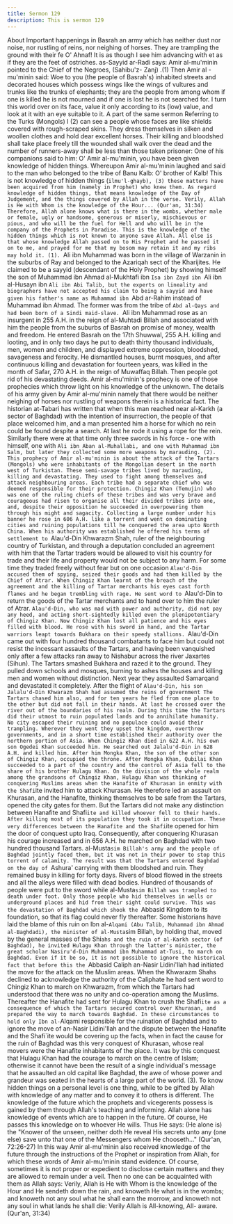 ```yaml
---
title: Sermon 129
description: This is sermon 129
---
```


About Important happenings in Basrah an army which has neither
dust nor noise, nor rustling of reins, nor neighing of horses.
They are trampling the ground with their fe
O' Ahnaf! It is as though I see him advancing with
et as if they are the feet of ostriches.
as-Sayyid ar-Radi says: Amir al-mu'minin pointed to the Chief of the Negroes, (Sahibu'z-
Zanj) .(1)
Then Amir al -mu'minin said:
Woe to you (the people of Basrah's) inhabited streets and decorated houses which possess
wings like the wings of vultures and trunks like the trunks of elephants; they are the people
from among whom if one is killed he is not mourned and if one is lost he is not searched for.
I turn this world over on its face, value it only according to its (low) value, and look at it with
an eye suitable to it.
A part of the same sermon
Referring to the Turks (Mongols)
I (2) can see a people whose faces are like shields covered with rough-scraped skins. They
dress themselves in silken and woollen clothes and hold dear excellent horses. Their killing
and bloodshed shall take place freely till the wounded shall walk over the dead and the
number of runners-away shall be less than those taken prisoner:
One of his companions said to him: O' Amir al-mu'minin, you have been given knowledge of
hidden things. Whereupon Amir al-mu'minin laughed and said to the man who belonged to
the tribe of Banu Kalb:
O' brother of Kalb! This is not knowledge of hidden things (`ilmu'l-ghayb), (3) these matters
have been acquired from him (namely in Prophet) who knew them. As regard knowledge of
hidden things, that means knowledge of the Day of Judgement, and the things covered by
Allah in the verse.
Verily, Allah is He with Whom is the knowledge of the Hour... (Qur'an, 31:34)
Therefore, Allah alone knows what is there in the wombs, whether male or female, ugly or
handsome, generous or miserly, mischievous or pious, and who will be the fuel for Hell and
who will be in the company of the Prophets in Paradise.
This is the knowledge of the hidden things which is not known to anyone save Allah. All else
is that whose knowledge Allah passed on to His Prophet and he passed it on to me, and
prayed for me that my bosom may retain it and my ribs may hold it.
(1). `Ali ibn Muhammad was born in the village of Warzanin in the suburbs of Ray and
belonged to the Azariqah sect of the Kharijites. He claimed to be a sayyid (descendant of the
Holy Prophet) by showing himself the son of Muhammad ibn Ahmad al-Mukhtafi ibn `Isa ibn
Zayd ibn `Ali ibn al-Husayn ibn `Ali ibn Abi Talib, but the experts on lineality and biographers
have not accepted his claim to being a sayyid and have given his father's name as Muhammad
ibn `Abd ar-Rahim instead of Muhammad ibn Ahmad. The former was from the tribe of `Abd
al-Qays and had been born of a Sindi maid-slave.
`Ali ibn Muhammad rose as an insurgent in 255 A.H. in the reign of al-Muhtadi Billah and
associated with him the people from the suburbs of Basrah on promise of money, wealth and
freedom.
He entered Basrah on the 17th Shuwwal, 255 A.H. killing and looting, and in only two days he
put to death thirty thousand individuals, men, women and children, and displayed extreme
oppression, bloodshed, savageness and ferocity.
He dismantled houses, burnt mosques, and after continuous killing and devastation for
fourteen years, was killed in the month of Safar, 270 A.H. in the reign of Muwaffaq Billah. Then
people got rid of his devastating deeds.
Amir al-mu'minin's prophecy is one of those prophecies which throw light on his knowledge of
the unknown. The details of his army given by Amir al-mu'minin namely that there would be
neither neighing of horses nor rustling of weapons therein is a historical fact.
The historian at-Tabari has written that when this man reached near al-Karkh (a sector of
Baghdad) with the intention of insurrection, the people of that place welcomed him, and a man
presented him a horse for which no rein could be found despite a search. At last he rode it
using a rope for the rein. Similarly there were at that time only three swords in his force - one
with himself, one with `Ali ibn Aban al-Muhallabi, and one with Muhammad ibn Salm, but later
they collected some more weapons by marauding.
(2). This prophecy of Amir al-mu'minin is about the attack of the Tartars (Mongols) who were
inhabitants of the Mongolian desert in the north west of Turkistan. These semi-savage tribes
lived by marauding, killing and devastating. They used to fight among themselves and attack
neighbouring areas. Each tribe had a separate chief who was deemed responsible for their
protection.
Chingiz Khan (Temujin) who was one of the ruling chiefs of these tribes and was very brave
and courageous had risen to organise all their divided tribes into one, and, despite their
opposition he succeeded in overpowering them through his might and sagacity. Collecting a
large number under his banner he rose in 606 A.H. like a torrent and went on dominating cities
and ruining populations till he conquered the area upto North China.
When his authority was established he offered his terms of settlement to `Alau'd-Din
Khwarazm Shah, ruler of the neighbouring country of Turkistan, and through a deputation
concluded an agreement with him that the Tartar traders would be allowed to visit his country
for trade and their life and property would not be subject to any harm.
For some time they traded freely without fear but on one occasion `Alau'd-Din accused them
of spying, seized their goods and had them killed by the Chief of Atrar. When Chingiz Khan
learnt of the breach of the agreement and the killing of Tartar merchants his eyes cast forth
flames and he began trembling with rage.
He sent word to `Alau'd-Din to return the goods of the Tartar merchants and to hand over to
him the ruler of Atrar. `Alau'd-Din, who was mad with power and authority, did not pay any
heed, and acting short-sightedly killed even the plenipotentiary of Chingiz Khan. Now Chingiz
Khan lost all patience and his eyes filled with blood. He rose with his sword in hand, and the
Tartar warriors leapt towards Bukhara on their speedy stallions.
`Alau'd-Din came out with four hundred thousand combatants to face him but could not resist
the incessant assaults of the Tartars, and having been vanquished only after a few attacks ran
away to Nishabur across the river Jaxartes (Sihun).
The Tartars smashed Bukhara and razed it to the ground. They pulled down schools and
mosques, burning to ashes the houses and killing men and women without distinction. Next
year they assaulted Samarqand and devastated it completely. After the flight of `Alau'd-Din,
his son Jalalu'd-Din Khwarazm Shah had assumed the reins of government The Tartars chased
him also, and for ten years he fled from one place to the other but did not fall in their hands.
At last he crossed over the river out of the boundaries of his realm.
During this time the Tartars did their utmost to ruin populated lands and to annihilate
humanity. No city escaped their ruining and no populace could avoid their trampling. Wherever
they went they upset the kingdom, overthrew governments, and in a short time established
their authority over the northern portion of Asia.
When Chingiz Khan died in 622 A.H. his own son Ogedei Khan succeeded him. He searched out
Jalalu'd-Din in 628 A.H. and killed him. After him Mongka Khan, the son of the other son of
Chingiz Khan, occupied the throne. After Mongka Khan, Qubilai Khan succeeded to a part of
the country and the control of Asia fell to the share of his brother Hulagu Khan.
On the division of the whole realm among the grandsons of Chingiz Khan, Hulagu Khan was
thinking of conquering Muslims areas when the Hanafite of Khurasan in enmity with the
Shafi`ite invited him to attack Khurasan. He therefore led an assault on Khurasan, and the
Hanafite, thinking themselves to be safe from the Tartars, opened the city gates for them. But
the Tartars did not make any distinction between Hanafite and Shafi`ite and killed whoever fell
to their hands. After killing most of its population they took it in occupation. These very
differences between the Hanafite and the Shafi`ite opened for him the door of conquest upto
Iraq. Consequently, after conquering Khurasan his courage increased and in 656 A.H. he
marched on Baghdad with two hundred thousand Tartars.
al-Musta`sim Billah's army and the people of Baghdad jointly faced them, but it was not in
their power to stop this torrent of calamity. The result was that the Tartars entered Baghdad
on the day of `Ashura' carrying with them bloodshed and ruin. They remained busy in killing
for forty days. Rivers of blood flowed in the streets and all the alleys were filled with dead
bodies. Hundred of thousands of people were put to the sword while al-Musta`sim Billah was
trampled to death under foot.
Only those people who hid themselves in wells or underground places and hid from their sight
could survive. This was the devastation of Baghdad which shook the `Abbasid Kingdom to its
foundation, so that its flag could never fly thereafter.
Some historians have laid the blame of this ruin on Ibn al-`Alqami (Abu Talib, Muhammad ibn
Ahmad al-Baghdadi), the minister of al-Musta`sim Billah, by holding that, moved by the
general masses of the Shi`ahs and the ruin of al-Karkh sector (of Baghdad), he invited Hulagu
Khan through the latter's minister, the great scholar Nasiru'd-Din Muhammad ibn Muhammad
at-Tusi, to march on Baghdad. Even if it be so, it is not possible to ignore the historical fact
that before this the `Abbasid Caliph an-Nasir Lidini'llah had initiated the move for the attack on
the Muslim areas.
When the Khwarazm Shahs declined to acknowledge the authority of the Caliphate he had sent
word to Chingiz Khan to march on Khwarazm, from which the Tartars had understood that
there was no unity and co-operation among the Muslims.
Thereafter the Hanafite had sent for Hulagu Khan to crush the Shafi`ite as a consequence of
which the Tartars secured control over Khurasan, and prepared the way to march towards
Baghdad. In these circumstances to hold only Ibn al-`Alqami responsible for the ruination of
Baghdad and to ignore the move of an-Nasir Lidini'llah and the dispute between the Hanafite
and the Shafi`ite would be covering up the facts, when in fact the cause for the ruin of
Baghdad was this very conquest of Khurasan, whose real movers were the Hanafite inhabitants
of the place.
It was by this conquest that Hulagu Khan had the courage to march on the centre of Islam;
otherwise it cannot have been the result of a single individual's message that he assaulted an
old capital like Baghdad, the awe of whose power and grandeur was seated in the hearts of a
large part of the world.
(3). To know hidden things on a personal level is one thing, while to be gifted by Allah with
knowledge of any matter and to convey it to others is different. The knowledge of the future
which the prophets and vicegerents possess is gained by them through Allah's teaching and
informing. Allah alone has knowledge of events which are to happen in the future. Of course,
He passes this knowledge on to whoever He wills. Thus He says:
(He alone is) the "Knower of the unseen, neither doth He reveal His secrets unto
any (one else) save unto that one of the Messengers whom He
chooseth..." (Qur'an, 72:26-27)
In this way Amir al-mu'minin also received knowledge of the future through the instructions of
the Prophet or inspiration from Allah, for which these words of Amir al-mu'minin stand
evidence. Of course, sometimes it is not proper or expedient to disclose certain matters and
they are allowed to remain under a veil. Then no one can be acquainted with them as Allah
says:
Verily, Allah is He with Whom is the knowledge of the Hour and He sendeth
down the rain, and knoweth He what is in the wombs; and knoweth not any soul
what he shall earn the morrow, and knoweth not any soul in what lands he shall
die: Verily Allah is All-knowing, All- aware. (Qur'an, 31:34)